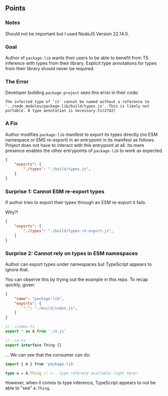 ## Points

### Notes

Should not be important but I used NodeJS Version 22.14.0.

### Goal

Author of `package-lib` wants their users to be able to benefit from TS inference with types from their library. Explicit type annotations for types from their library should never be required.

### The Error

Developer building `package-project` sees this error in their code:

```
The inferred type of 'it' cannot be named without a reference to '../node_modules/package-lib/build/types.js'. This is likely not portable. A type annotation is necessary.ts(2742)
```

### A Fix

Author modifies `package-lib` manifest to export its types directly (no ESM namespace or EMS re-export) in an entrypoint in its manifest as follows. Project does not have to interact with this entrypoint at all. Its mere presence enables the other entrypoints of `package-lib` to work as expected.

```json
{
	"exports": {
		"./types": "./build/types.js",
	}
}
```

### Surprise 1: Cannot ESM re-export types

If author tries to export their types through an ESM re-export it fails.

Why?!

```json
{
	"exports": {
		"./types": "./build/types-re-export.js",
	}
}
```

### Surprise 2: Cannot rely on types in ESM namespaces

Author can export types under namespaces but TypeScript appears to ignore that.

You can observe this by trying out the example in this repo. To recap quickly, given:


```json
{
	"name": "package-lib",
	"exports": {
		".": "./build/index.js",
	}
}
```

```ts
// ./index.ts
export * as A from './a.js'

// ./a.ts
export interface Thing {}
```

... We can see that the consumer can do:

```ts
import { A } from 'package-lib'

type a = A.Thing // <-- type referece available right here!
```

However, when it comes to type inference, TypeScript appears to not be able to "see" `A.Thing`.
